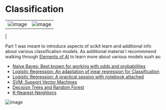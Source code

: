 # Classification
|||
|----|----------|
|![image](https://github.com/Joy879/Africa-Data-School-Curriculum/assets/70502261/c34e8f1d-35a5-4645-acb7-ce1bdd386c00)|![image](https://github.com/Joy879/Africa-Data-School-Curriculum/assets/70502261/f2d070e8-72ec-4b0a-9b0f-9f94c3584228)
|

Part 1 was meant to introduce aspects of scikit learn and additional info about various classification models. As additional material I recommmend walking through [Elements of AI](https://course.elementsofai.com/) to learn more about various models suxh as:
* [Naive Bayes: Best known for working with odds and probabilities](https://course.elementsofai.com/3)
* [Logistic Regression: An adaptation of inear regression for Classification](https://course.elementsofai.com/4/3)
* [Logistic Regression: A practical session with notebook attached](https://jovian.com/learn/machine-learning-with-python-zero-to-gbms/lesson/logistic-regression-for-classification)
* [SVM: Support Vector Machines](https://courses.analyticsvidhya.com/courses/support-vector-machine-svm-in-python-and-r)
* [Decision Trees and Random Forest](https://jovian.com/learn/machine-learning-with-python-zero-to-gbms)
* [K-Nearest-Neighbors](https://course.elementsofai.com/4/2)


![image](https://github.com/Joy879/Africa-Data-School-Curriculum/assets/70502261/2219dffe-4174-4338-bed1-347e19ea03ef)

